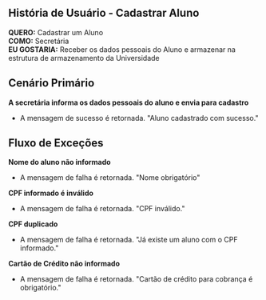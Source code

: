 ## História de Usuário - Cadastrar Aluno
**QUERO:** Cadastrar um Aluno  
**COMO:** Secretária  
**EU GOSTARIA:**  Receber os dados pessoais do Aluno e armazenar na estrutura de armazenamento da Universidade  

## Cenário Primário  
**A secretária informa os dados pessoais do aluno e envia para cadastro**  
- A mensagem de sucesso é retornada. "Aluno cadastrado com sucesso."  

## Fluxo de Exceções  
**Nome do aluno não informado**  
- A mensagem de falha é retornada. "Nome obrigatório"  

**CPF informado é inválido**  
- A mensagem de falha é retornada. "CPF inválido."  

**CPF duplicado**
- A mensagem de falha é retornada. "Já existe um aluno com o CPF informado."

**Cartão de Crédito não informado**   
- A mensagem de falha é retornada. "Cartão de crédito para cobrança é obrigatório."
